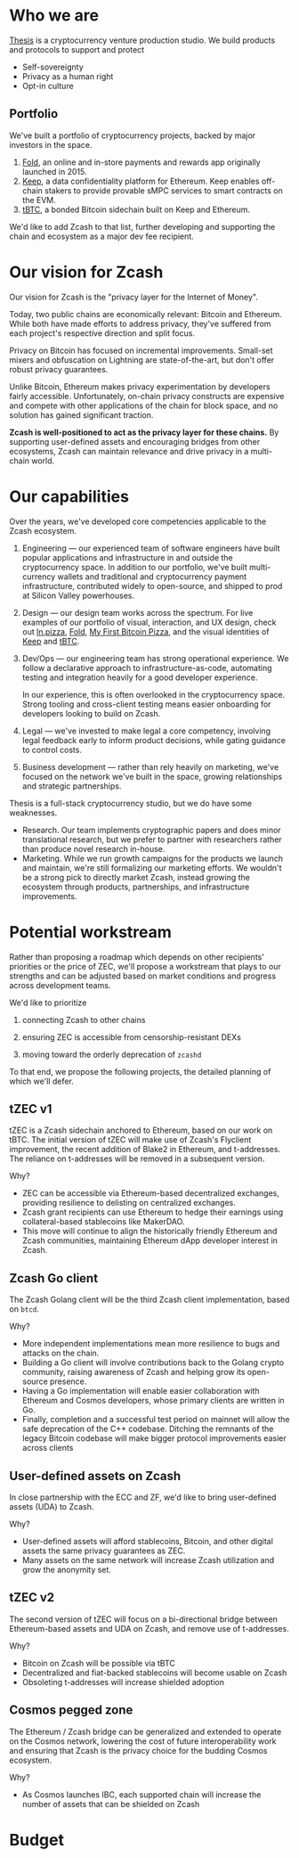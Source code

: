 Who we are
==========

[Thesis](https://thesis.co) is a cryptocurrency venture production studio. We
build products and protocols to support and protect

* Self-sovereignty
* Privacy as a human right
* Opt-in culture

Portfolio
---------

We've built a portfolio of cryptocurrency projects, backed by major investors
in the space.

1) [Fold](https://foldapp.com), an online and in-store payments and rewards
   app originally launched in 2015.
2) [Keep](https://keep.network), a data confidentiality platform for Ethereum.
   Keep enables off-chain stakers to provide provable sMPC services to smart
   contracts on the EVM.
3) [tBTC](https://tbtc.network), a bonded Bitcoin sidechain built on Keep and
   Ethereum.

We'd like to add Zcash to that list, further developing and supporting the
chain and ecosystem as a major dev fee recipient.

Our vision for Zcash
====================

Our vision for Zcash is the "privacy layer for the Internet of Money".

Today, two public chains are economically relevant: Bitcoin and Ethereum. While
both have made efforts to address privacy, they've suffered from each project's
respective direction and split focus.

Privacy on Bitcoin has focused on incremental improvements. Small-set mixers and
obfuscation on Lightning are state-of-the-art, but don't offer robust privacy
guarantees.

Unlike Bitcoin, Ethereum makes privacy experimentation by developers fairly
accessible. Unfortunately, on-chain privacy constructs are expensive and compete
with other applications of the chain for block space, and no solution has gained
significant traction.

**Zcash is well-positioned to act as the privacy layer for these chains.** By
supporting user-defined assets and encouraging bridges from other ecosystems,
Zcash can maintain relevance and drive privacy in a multi-chain world.

Our capabilities
================

Over the years, we've developed core competencies applicable to the Zcash
ecosystem.

1) Engineering — our experienced team of software engineers have built popular
   applications and infrastructure in and outside the cryptocurrency space. In
   addition to our portfolio, we've built multi-currency wallets and traditional
   and cryptocurrency payment infrastructure, contributed widely to open-source,
   and shipped to prod at Silicon Valley powerhouses.

2) Design — our design team works across the spectrum. For live examples of our
   portfolio of visual, interaction, and UX design, check out
   [ln.pizza](https://ln.pizza), [Fold](https://foldapp.com),
   [My First Bitcoin Pizza](http://myfirstbitcoinpizza.com), and the visual
   identities of [Keep](https://keep.network/) and [tBTC](https://tbtc.network).

3) Dev/Ops — our engineering team has strong operational experience. We follow
   a declarative approach to infrastructure-as-code, automating testing and
   integration heavily for a good developer experience.

   In our experience, this is often overlooked in the cryptocurrency space.
   Strong tooling and cross-client testing means easier onboarding for
   developers looking to build on Zcash.

4) Legal — we've invested to make legal a core competency, involving legal
   feedback early to inform product decisions, while gating guidance to control
   costs.

5) Business development — rather than rely heavily on marketing, we've focused
   on the network we've built in the space, growing relationships and strategic
   partnerships.

Thesis is a full-stack cryptocurrency studio, but we do have some weaknesses.

* Research. Our team implements cryptographic papers and does minor
  translational research, but we prefer to partner with researchers rather than
  produce novel research in-house.
* Marketing. While we run growth campaigns for the products we launch and
  maintain, we're still formalizing our marketing efforts. We wouldn't be a
  strong pick to directly market Zcash, instead growing the ecosystem through
  products, partnerships, and infrastructure improvements.

Potential workstream
====================

Rather than proposing a roadmap which depends on other recipients' priorities or
the price of ZEC, we'll propose a workstream that plays to our strengths and can
be adjusted based on market conditions and progress across development teams.

We'd like to prioritize

1) connecting Zcash to other chains

2) ensuring ZEC is accessible from censorship-resistant DEXs

3) moving toward the orderly deprecation of `zcashd`

To that end, we propose the following projects, the detailed planning of which
we'll defer.

tZEC v1
-------

tZEC is a Zcash sidechain anchored to Ethereum, based on our work on tBTC. The
initial version of tZEC will make use of Zcash's Flyclient improvement, the
recent addition of Blake2 in Ethereum, and t-addresses. The reliance on
t-addresses will be removed in a subsequent version.

Why?

* ZEC can be accessible via Ethereum-based decentralized exchanges, providing
  resilience to delisting on centralized exchanges.
* Zcash grant recipients can use Ethereum to hedge their earnings using
  collateral-based stablecoins like MakerDAO.
* This move will continue to align the historically friendly Ethereum and Zcash
  communities, maintaining Ethereum dApp developer interest in Zcash.

Zcash Go client
---------------

The Zcash Golang client will be the third Zcash client implementation, based
on `btcd`.

Why?

* More independent implementations mean more resilience to bugs and attacks on
  the chain.
* Building a Go client will involve contributions back to the Golang crypto
  community, raising awareness of Zcash and helping grow its open-source
  presence.
* Having a Go implementation will enable easier collaboration with Ethereum
  and Cosmos developers, whose primary clients are written in Go.
* Finally, completion and a successful test period on mainnet will allow the
  safe deprecation of the C++ codebase. Ditching the remnants of the legacy
  Bitcoin codebase will make bigger protocol improvements easier across clients

User-defined assets on Zcash
----------------------------

In close partnership with the ECC and ZF, we'd like to bring user-defined
assets (UDA) to Zcash.

Why?

* User-defined assets will afford stablecoins, Bitcoin, and other digital assets
  the same privacy guarantees as ZEC.
* Many assets on the same network will increase Zcash utilization and grow the
  anonymity set.

tZEC v2
-------

The second version of tZEC will focus on a bi-directional bridge between
Ethereum-based assets and UDA on Zcash, and remove use of t-addresses.

Why?

* Bitcoin on Zcash will be possible via tBTC
* Decentralized and fiat-backed stablecoins will become usable on Zcash
* Obsoleting t-addresses will increase shielded adoption

Cosmos pegged zone
------------------

The Ethereum / Zcash bridge can be generalized and extended to operate on
the Cosmos network, lowering the cost of future interoperability work and
ensuring that Zcash is the privacy choice for the budding Cosmos ecosystem.

Why?

* As Cosmos launches IBC, each supported chain will increase the number of
  assets that can be shielded on Zcash

Budget
======
